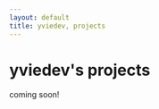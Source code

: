 ```yaml
---
layout: default
title: yviedev, projects
---
```

<div class="blurb">
	<h1>yviedev's projects</h1>
    <p>coming soon!</p>
</div><!-- /.blurb -->